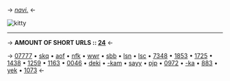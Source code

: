 -> [*navi.*](https://rentry.co/angelstruck) <-

![kitty](https://cdn.discordapp.com/attachments/852782813186490408/1121654019811708948/A31C2065-504F-47FA-9453-4DBA7F827A1C.gif)
***
-> **AMOUNT OF SHORT URLS :: [24](https://rentry.co/shorturls)** <-

-> [07777](https://rentry.co/07777) • [skq](https://rentry.co/skq) • [aof](https://rentry.co/aof) • [nfk](https://rentry.co/nfk) • [wwr](https://rentry.co/wwr) • [sbb](https://rentry.co/sbb) • [lsn](https://rentry.co/lsn) • [lsc](https://rentry.co/lsc) • [7348](https://rentry.co/7328) • [1853](https://rentry.co/1853) • [1725](https://rentry.co/1725) • [1438](https://rentry.co/1438) • [1259](https://rentry.co/1259) • [1163](https://rentry.co/1163) • [0046](https://rentry.co/0046) • [deki](https://rentry.co/deki) • [-kam](https://rentry.co/-kam) • [sayy](https://rentry.co/sayy) • [pjp](https://rentry.co/pjp) • [0972](https://rentry.co/0972) • [-ka](https://rentry.co/-ka) • [883](https://rentry.org/883) • [yek](https://rentry.org/yek) • [1073](https://rentry.co/1073) <-